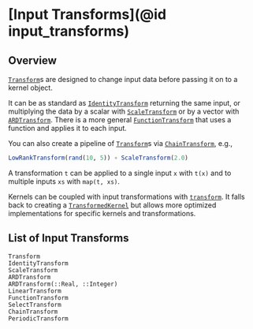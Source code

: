 # [Input Transforms](@id input_transforms)

## Overview

[`Transform`](@ref)s are designed to change input data before passing it on to a kernel object.

It can be as standard as [`IdentityTransform`](@ref) returning the same input, or
multiplying the data by a scalar with [`ScaleTransform`](@ref) or by a vector with
[`ARDTransform`](@ref).
There is a more general [`FunctionTransform`](@ref) that uses a function and applies it to
each input.

You can also create a pipeline of [`Transform`](@ref)s via [`ChainTransform`](@ref), e.g.,
```julia
LowRankTransform(rand(10, 5)) ∘ ScaleTransform(2.0)
```

A transformation `t` can be applied to a single input `x` with `t(x)` and to multiple inputs
`xs` with `map(t, xs)`.

Kernels can be coupled with input transformations with
[`transform`](@ref). It falls back to creating a [`TransformedKernel`](@ref) but allows more
optimized implementations for specific kernels and transformations.

## List of Input Transforms

```@docs
Transform
IdentityTransform
ScaleTransform
ARDTransform
ARDTransform(::Real, ::Integer)
LinearTransform
FunctionTransform
SelectTransform
ChainTransform
PeriodicTransform
```
